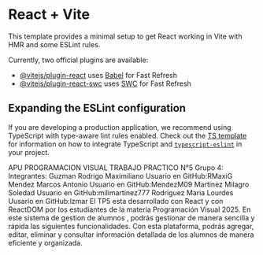 
# React + Vite

This template provides a minimal setup to get React working in Vite with HMR and some ESLint rules.

Currently, two official plugins are available:

- [@vitejs/plugin-react](https://github.com/vitejs/vite-plugin-react/blob/main/packages/plugin-react) uses [Babel](https://babeljs.io/) for Fast Refresh
- [@vitejs/plugin-react-swc](https://github.com/vitejs/vite-plugin-react/blob/main/packages/plugin-react-swc) uses [SWC](https://swc.rs/) for Fast Refresh

## Expanding the ESLint configuration

If you are developing a production application, we recommend using TypeScript with type-aware lint rules enabled. Check out the [TS template](https://github.com/vitejs/vite/tree/main/packages/create-vite/template-react-ts) for information on how to integrate TypeScript and [`typescript-eslint`](https://typescript-eslint.io) in your project.

APU
PROGRAMACION VISUAL
TRABAJO PRACTICO N°5
Grupo 4:
Integrantes:
    Guzman Rodrigo Maximiliano Usuario en GitHub:RMaxiG
    Mendez Marcos Antonio Usuario en GitHub:MendezM09
    Martinez Milagro Soledad Usuario en GitHub:milimartinez777
    Rodriguez Maria Lourdes Uusario en GitHub:lzmar
El TP5 esta desarrollado con React y con ReactDOM por los estudiantes de la materia Programación Visual 2025.
En este sistema de gestion de alumnos , podrás gestionar de manera sencilla y rápida las siguientes funcionalidades.
Con esta plataforma, podrás agregar, editar, eliminar y consultar información detallada de los alumnos de manera eficiente y organizada. 